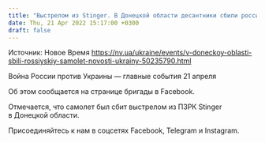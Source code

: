 ```yaml
---
title: "Выстрелом из Stinger. В Донецкой области десантники сбили российский самолет СУ-25"
date: Thu, 21 Apr 2022 15:17:00 +0300
draft: false
---
```

Источник: Новое Время https://nv.ua/ukraine/events/v-doneckoy-oblasti-sbili-rossiyskiy-samolet-novosti-ukrainy-50235790.html


Война России против Украины — главные события 21 апреля

Об этом сообщается на странице бригады в Facebook.

Отмечается, что самолет был сбит выстрелом из ПЗРК Stinger в Донецкой области.

Присоединяйтесь к нам в соцсетях Facebook, Telegram и Instagram.
